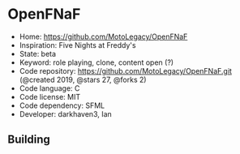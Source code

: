 # OpenFNaF

- Home: https://github.com/MotoLegacy/OpenFNaF
- Inspiration: Five Nights at Freddy's
- State: beta
- Keyword: role playing, clone, content open (?)
- Code repository: https://github.com/MotoLegacy/OpenFNaF.git (@created 2019, @stars 27, @forks 2)
- Code language: C
- Code license: MIT
- Code dependency: SFML
- Developer: darkhaven3, Ian

## Building
